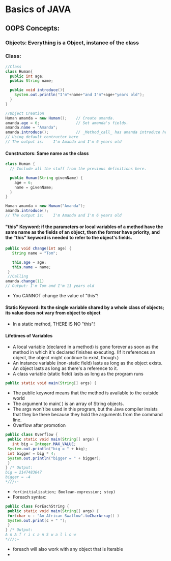 # Basics of JAVA
## OOPS Concepts:
### Objects: Everything is a Object,  instance of the class
### Class:
```JAVA
//Class
class Human{
  public int age;
  public String name;

  public void introduce(){
    System.out.println("I'm"+name+"and I'm"+age+"years old");
  }
}

//Object Creation
Human amanda = new Human();    // Create amanda.
amanda.age = 6;                // Set amanda's fields.
amanda.name = "Amanda";
amanda.introduce();            // _Method_call_ has amanda introduce herself.
// Using default contructor here
// The output is:    I'm Amanda and I'm 6 years old
```
#### Constructors: Same name as the class
```JAVA
class Human {
  // Include all the stuff from the previous definitions here.

  public Human(String givenName) {
    age = 6;
    name = givenName;
  }
}

Human amanda = new Human("Amanda");
amanda.introduce();
// The output is:    I'm Amanda and I'm 6 years old
```
#### "this" Keyword: if the parameters or local variables of a method have the same name as the fields of an object, then the former have priority, and the "this" keyword is needed to refer to the object's fields.
```JAVA
public void change(int age) {
   String name = "Tom";

   this.age = age;
   this.name = name;
 }
 //Calling
amanda.change(11)
// Output: I'm Tom and I'm 11 years old
```
- You CANNOT change the value of "this"!
#### Static Keyword: Its the single variable shared by a whole class of objects; its value does not vary from object to object
- In a static method, THERE IS NO "this"!

#### Lifetimes of Variables
- A local variable (declared in a method) is gone forever as soon as the method in which it's declared finishes executing.  (If it references an object, the object might continue to exist, though.)
- An instance variable (non-static field) lasts as long as the object exists. An object lasts as long as there's a reference to it.
- A class variable (static field) lasts as long as the program runs

```JAVA
public static void main(String[] args) {
```
- The public keyword means that the method is available to the outside world
- The argument to main( ) is an array of String objects.
- The args won’t be used in this program, but the Java compiler insists that they be there because they hold the arguments from the command line.  
- Overflow after promotion
```JAVA
public class Overflow {
 public static void main(String[] args) {
   int big = Integer.MAX_VALUE;
 System.out.println("big = " + big);
 int bigger = big * 4;
 System.out.println("bigger = " + bigger);
 }
} /* Output:
big = 2147483647
bigger = -4
*///:~
```
- `for(initialization; Boolean-expression; step)`
- Foreach syntax:
```JAVA
public class ForEachString {
 public static void main(String[] args) {
 for(char c : "An African Swallow".toCharArray() )
 System.out.print(c + " ");
 }
} /* Output:
A n A f r i c a n S w a l l o w
*///:~
```

- foreach will also work with any object that is Iterable
-
